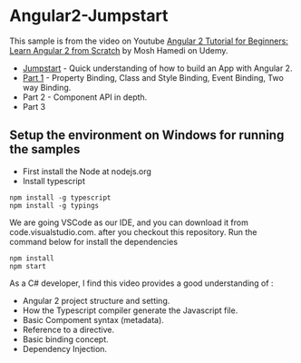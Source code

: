 # Angular2-Jumpstart

This sample is from the video on Youtube [Angular 2 Tutorial for Beginners: Learn Angular 2 from Scratch](https://www.youtube.com/watch?v=_-CD_5YhJTA) by Mosh Hamedi on Udemy.

- [Jumpstart](https://github.com/dacho68/Angular2-Jumpstart) - Quick understanding of how to build an App with Angular 2.
- [Part 1](https://github.com/dacho68/Angular2-101) - Property Binding, Class and Style Binding, Event Binding, Two way Binding.
- Part 2 -  Component API in depth.
- Part 3

## Setup the environment on Windows for running the samples
- First install the Node at nodejs.org
- Install typescript 

```
npm install -g typescript
npm install -g typings
```

We are going VSCode as our IDE, and you can download it from  code.visualstudio.com. 
after you checkout this repository. Run the command below for install the dependencies

```
npm install
npm start
```

As a C# developer, I find this video provides a good understanding of :

- Angular 2 project structure and setting.
- How the Typescript compiler generate the Javascript file.
- Basic Compoment syntax (metadata).
- Reference to a directive.
- Basic binding concept.
- Dependency Injection.
 


